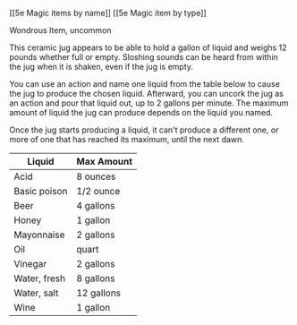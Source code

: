 [[5e Magic items by name]]
[[5e Magic item by type]]

Wondrous Item, uncommon

This ceramic jug appears to be able to hold a gallon of liquid and weighs 12 pounds whether full or empty. Sloshing sounds can be heard from within the jug when it is shaken, even if the jug is empty.

You can use an action and name one liquid from the table below to cause the jug to produce the chosen liquid. Afterward, you can uncork the jug as an action and pour that liquid out, up to 2 gallons per minute. The maximum amount of liquid the jug can produce depends on the liquid you named.

Once the jug starts producing a liquid, it can't produce a different one, or more of one that has reached its maximum, until the next dawn.

| Liquid       | Max Amount |
| ------------ | ---------- |
| Acid         | 8 ounces   |
| Basic poison | 1/2 ounce  |
| Beer         | 4 gallons  |
| Honey        | 1 gallon   |
| Mayonnaise   | 2 gallons  |
| Oil          | quart      |
| Vinegar      | 2 gallons  |
| Water, fresh | 8 gallons  |
| Water, salt  | 12 gallons |
| Wine         | 1 gallon   |